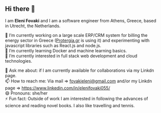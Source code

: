 ## Hi there 👋
I am <b>Eleni Fovaki</b> and I am a software engineer from Athens, Greece, based in Utrecht, the Netherlands. 
<!--
**EleniFovaki/EleniFovaki** is a ✨ _special_ ✨ repository because its `README.md` (this file) appears on your GitHub profile.

Here are some ideas to get you started:-->

 🔭 I’m currently working on a large scale ERP/CRM system for billing the energy sector in Greece ([Protergia.gr](https://www.protergia.gr/) is using it) and experimenting with javascript libraries such as React.js and node.js. </br>
 🌱 I’m currently learning Docker and machine learning basics.</br>
 👯 I’m currently interested in full stack web development and cloud technologies.</br>
 <!--👯 I’m looking to collaborate on energy market projects.-->

💬 Ask me about: if I am currently available for collaborations via my Linkdn page.</br>
📫 How to reach me: Via mail => fovakieleni@gmail.com and/or my Linkdn page => https://www.linkedin.com/in/elenifovaki055/</br>
😄 Pronouns: she/her</br>
⚡ Fun fact: Outside of work I am interested in following the advances of science and reading novel books. I also like travelling and tennis.

